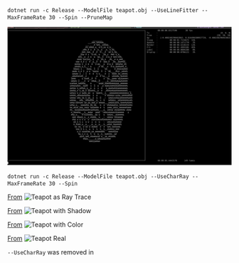 ```
dotnet run -c Release --ModelFile teapot.obj --UseLineFitter --MaxFrameRate 30 --Spin --PruneMap
```

![Teapot as Line Mess](docs/teapot_line.gif)

```
dotnet run -c Release --ModelFile teapot.obj --UseCharRay --MaxFrameRate 30 --Spin
```
[From](https://github.com/boxofyellow/Ascii3dEngine/commit/0ed839bb0871f6ed2ca72fc800f2c53c66349c12)
![Teapot as Ray Trace](docs/teapot_ray.gif)

[From](https://github.com/boxofyellow/Ascii3dEngine/commit/ac1f2c13e3a026f22818d82b8ed9f36a9c91b4d6)
![Teapot with Shadow](docs/teapot_shadow.gif)

[From](https://github.com/boxofyellow/Ascii3dEngine/commit/ffdbd909c46ac134803e61241dffc025d1a94e75)
![Teapot with Color](docs/teapot_color.gif)

[From](https://github.com/boxofyellow/Ascii3dEngine/commit/ec9deff351cc36d96c192c9f21c3b7f6438b6ee4)
![Teapot Real](docs/teapot_real.gif)

`--UseCharRay` was removed in